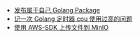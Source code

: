 * [发布属于自己 Golang Package ](note-golang/发布自己go包.md)
* [记一次 Golang 定时器 cpu 使用过高的问题](blog/golang_time_cpu.md)
* [使用 AWS-SDK 上传文件到 MinIO ](note-golang/aws-s3-oss-go.md)